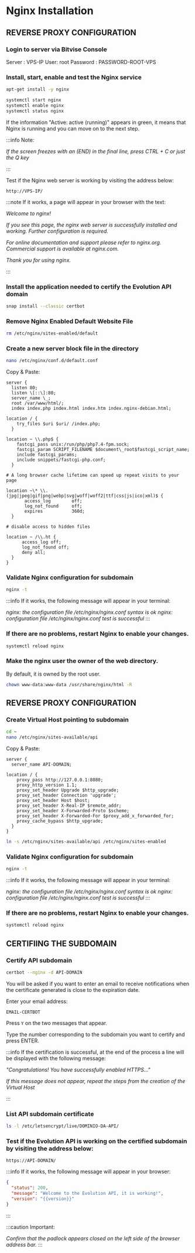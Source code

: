 # Nginx Installation

## REVERSE PROXY CONFIGURATION

### Login to server via Bitvise Console

Server : VPS-IP
User: root
Password : PASSWORD-ROOT-VPS

### Install, start, enable and test the Nginx service

```bash
apt-get install -y nginx

systemctl start nginx
systemctl enable nginx
systemctl status nginx
```

If the information "Active: active (running)" appears in green, it means that Nginx is running and you can move on to the next step.

:::info Note:

_If the screen freezes with an (END) in the final line, press CTRL + C or just the Q key_

:::

Test if the Nginx web server is working by visiting the address below:

```
http://VPS-IP/
```

:::note If it works, a page will appear in your browser with the text:

_Welcome to nginx!_

_If you see this page, the nginx web server is successfully installed and working. Further configuration is required._

_For online documentation and support please refer to nginx.org._
_Commercial support is available at nginx.com._

_Thank you for using nginx._

:::

### Install the application needed to certify the Evolution API domain

```bash
snap install --classic certbot
```

### Remove Nginx Enabled Default Website File

```bash
rm /etc/nginx/sites-enabled/default
```

### Create a new server block file in the directory

```bash
nano /etc/nginx/conf.d/default.conf
```

Copy & Paste:

```nginx
server {
  listen 80;
  listen \[::\]:80;
  server_name \_;
  root /var/www/html/;
  index index.php index.html index.htm index.nginx-debian.html;

location / {
    try_files $uri $uri/ /index.php;
  }

location ~ \\.php$ {
    fastcgi_pass unix:/run/php/php7.4-fpm.sock;
    fastcgi_param SCRIPT_FILENAME $document\_root$fastcgi_script_name;
    include fastcgi_params;
    include snippets/fastcgi-php.conf;
  }

# A long browser cache lifetime can speed up repeat visits to your page

location ~\* \\.(jpg|jpeg|gif|png|webp|svg|woff|woff2|ttf|css|js|ico|xml)$ {
       access_log        off;
       log_not_found     off;
       expires           360d;
  }

# disable access to hidden files

location ~ /\\.ht {
      access_log off;
      log_not_found off;
      deny all;
  }
}
```

### Validate Nginx configuration for subdomain

```bash
nginx -t
```

:::info If it works, the following message will appear in your terminal:

_nginx: the configuration file /etc/nginx/nginx.conf syntax is ok_
_nginx: configuration file /etc/nginx/nginx.conf test is successful_
:::

### If there are no problems, restart Nginx to enable your changes.

```bash
systemctl reload nginx
```

### Make the nginx user the owner of the web directory.

By default, it is owned by the root user.

```bash
chown www-data:www-data /usr/share/nginx/html -R
```

## REVERSE PROXY CONFIGURATION

### Create Virtual Host pointing to subdomain

```bash
cd ~
nano /etc/nginx/sites-available/api
```

Copy & Paste:

```nginx
server {
  server_name API-DOMAIN;

location / {
    proxy_pass http://127.0.0.1:8080;
    proxy_http_version 1.1;
    proxy_set_header Upgrade $http_upgrade;
    proxy_set_header Connection 'upgrade';
    proxy_set_header Host $host;
    proxy_set_header X-Real-IP $remote_addr;
    proxy_set_header X-Forwarded-Proto $scheme;
    proxy_set_header X-Forwarded-For $proxy_add_x_forwarded_for;
    proxy_cache_bypass $http_upgrade;
  }
}

```

```bash
ln -s /etc/nginx/sites-available/api /etc/nginx/sites-enabled
```

### Validate Nginx configuration for subdomain

```bash
nginx -t
```

:::info If it works, the following message will appear in your terminal:

_nginx: the configuration file /etc/nginx/nginx.conf syntax is ok_
_nginx: configuration file /etc/nginx/nginx.conf test is successful_
:::

### If there are no problems, restart Nginx to enable your changes.

```bash
systemctl reload nginx
```

## CERTIFIING THE SUBDOMAIN

### Certify API subdomain

```bash
certbot --nginx -d API-DOMAIN
```

You will be asked if you want to enter an email to receive notifications when the certificate generated is close to the expiration date.

Enter your email address:

`EMAIL-CERTBOT`

Press `Y` on the two messages that appear.

Type the number corresponding to the subdomain you want to certify and press ENTER.

:::info If the certification is successful, at the end of the process a line will be displayed with the following message:

_"Congratulations! You have successfully enabled HTTPS..."_

_If this message does not appear, repeat the steps from the creation of the Virtual Host_

:::

### List API subdomain certificate

```bash
ls -l /etc/letsencrypt/live/DOMINIO-DA-API/
```

### Test if the Evolution API is working on the certified subdomain by visiting the address below:

`https://API-DOMAIN/`

:::info If it works, the following message will appear in your browser:

```json
{
  "status": 200,
  "message": "Welcome to the Evolution API, it is working!",
  "version": "{{version}}"
}
```

:::

:::caution Important:

_Confirm that the padlock appears closed on the left side of the browser address bar._
:::

```

```
